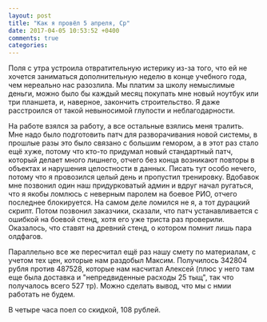 ```yaml
---
layout: post
title: "Как я провёл 5 апреля, Ср"
date: 2017-04-05 10:53:52 +0400
comments: true
categories: 
---
```

Поля с утра устроила отвратительную истерику из-за того, что ей не хочется заниматься дополнительную неделю в конце учебного года, чем нереально нас разозлила. Мы платим за школу немыслимые деньги, можно было бы каждый месяц покупать мне новый ноутбук или три планшета, и, наверное, закончить строительство. Я даже расстроился от такой невыносимой глупости и неблагодарности.

На работе взялся за работу, а все остальные взялись меня тралить. Мне надо было подготовить патч для разворачивания новой системы, в прошлые разы это было связано с большим гемором, а в этот раз стало ещё хуже, потому что кто-то придумал новый стандартный патч, который делает много лишнего, отчего без конца возникают повторы в объектах и нарушения целостности в данных. Писать тут особо нечего, потому что я провозился целый день и пропустил тренировку. Вдобавок мне позвонил один наш придурковатый админ и вдруг начал ругаться, что я якобы ломлюсь с неверным паролем на боевое РИО, отчего последнее блокируется. На самом деле ломился не я, а тот дурацкий скрипт. Потом позвонил заказчики, сказали, что патч устанавливается с ошибкой на боевой стенд, хотя его уже триста раз проверили. Оказалось, что ставят на древний стенд, о котором помнит лишь пара олдфагов. 

Параллельно все же пересчитал ещё раз нашу смету по материалам, с учетом тех цен, которые нам раздобыл Максим. Получилось 342804 рубля против 487528, которые нам насчитал Алексей (плюс у него там еще была доставка и "непредвиденные расходы 25 тыщ", так что получалось всего 527 тр). Можно сделать вывод, что мы с нмии работать не будем.

В четыре часа поел со скидкой, 108 рублей.